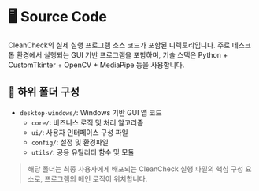 # 🖥️ Source Code

CleanCheck의 실제 실행 프로그램 소스 코드가 포함된 디렉토리입니다. 주로 데스크톱 환경에서 실행되는 GUI 기반 프로그램을 포함하며, 기술 스택은 Python + CustomTkinter + OpenCV + MediaPipe 등을 사용합니다.

## 📁 하위 폴더 구성

- `desktop-windows/`: Windows 기반 GUI 앱 코드
  - `core/`: 비즈니스 로직 및 처리 알고리즘
  - `ui/`: 사용자 인터페이스 구성 파일
  - `config/`: 설정 및 환경파일
  - `utils/`: 공용 유틸리티 함수 및 모듈

> 해당 폴더는 최종 사용자에게 배포되는 CleanCheck 실행 파일의 핵심 구성 요소로, 프로그램의 메인 로직이 위치합니다.
